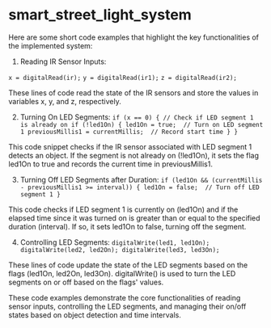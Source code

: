 # smart_street_light_system

Here are some short code examples that highlight the key functionalities of the implemented system:

1) Reading IR Sensor Inputs:

`x = digitalRead(ir);`
`y = digitalRead(ir1);`
`z = digitalRead(ir2);`

These lines of code read the state of the IR sensors and store the values in variables x, y, and z, respectively.

2) Turning On LED Segments:
`if (x == 0) {
  // Check if LED segment 1 is already on
  if (!led1On) {
    led1On = true;  // Turn on LED segment 1
    previousMillis1 = currentMillis;  // Record start time
  }
}`

This code snippet checks if the IR sensor associated with LED segment 1 detects an object. If the segment is not already on (!led1On), it sets the flag led1On to true and records the current time in previousMillis1.

3) Turning Off LED Segments after Duration:
`if (led1On && (currentMillis - previousMillis1 >= interval)) {
  led1On = false;  // Turn off LED segment 1
}`

This code checks if LED segment 1 is currently on (led1On) and if the elapsed time since it was turned on is greater than or equal to the specified duration (interval). If so, it sets led1On to false, turning off the segment.

4) Controlling LED Segments:
`digitalWrite(led1, led1On);
digitalWrite(led2, led2On);
digitalWrite(led3, led3On);`

These lines of code update the state of the LED segments based on the flags (led1On, led2On, led3On). digitalWrite() is used to turn the LED segments on or off based on the flags' values.

These code examples demonstrate the core functionalities of reading sensor inputs, controlling the LED segments, and managing their on/off states based on object detection and time intervals.




